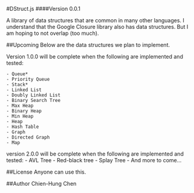 #DStruct.js
####Version 0.0.1

A library of data structures that are common in many other languages. I understand that the Google Closure library also has data structures. But I am hoping to not overlap (too much).

##Upcoming
Below are the data structures we plan to implement.

Version 1.0.0 will be complete when the following are implemented and tested: 
	
	- Queue*
	- Priority Queue
	- Stack*
	- Linked List
	- Doubly Linked List
	- Binary Search Tree
	- Max Heap
	- Binary Heap
	- Min Heap
	- Heap
	- Hash Table
	- Graph
	- Directed Graph
	- Map
	
version 2.0.0 will be complete when the following are implemented and tested:
	- AVL Tree
	- Red-black tree
	- Splay Tree
	- And more to come...

##License
Anyone can use this.

##Author
Chien-Hung Chen

